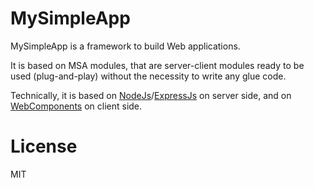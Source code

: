 # MySimpleApp

MySimpleApp is a framework to build Web applications.

It is based on MSA modules, that are server-client modules ready to be used (plug-and-play) without the necessity to write any glue code.

Technically, it is based on [NodeJs](https://nodejs.org)/[ExpressJs](https://expressjs.com) on server side, and on [WebComponents](https://en.wikipedia.org/wiki/Web_Components) on client side.

# License

MIT
